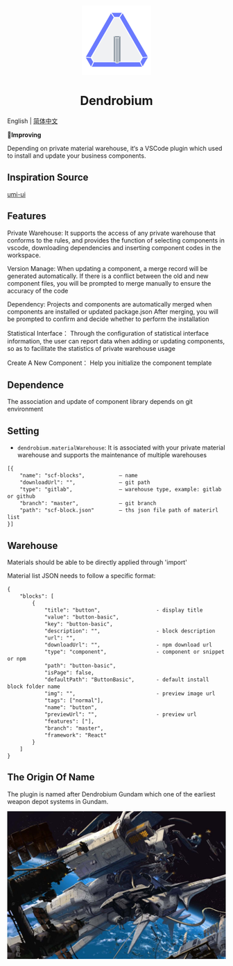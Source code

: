 <p align="center">
    <img width="160" src="https://github.com/panmenglin/dendrobium/raw/master/dendrobium.png">
</p>

<h1 align="center">Dendrobium</h1>

English | [简体中文](./docs/README.zh-CN.md)

**Improving**

Depending on private material warehouse, it‘s a VSCode plugin which used to install and update your business components.

## Inspiration Source

[umi-ui](https://github.com/umijs/umi-ui)

## Features


Private Warehouse:
It supports the access of any private warehouse that conforms to the rules, and provides the function of selecting components in vscode, downloading dependencies and inserting component codes in the workspace.

Version Manage:
When updating a component, a merge record will be generated automatically. If there is a conflict between the old and new component files, you will be prompted to merge manually to ensure the accuracy of the code

Dependency:
Projects and components are automatically merged when components are installed or updated package.json After merging, you will be prompted to confirm and decide whether to perform the installation

Statistical Interface：
Through the configuration of statistical interface information, the user can report data when adding or updating components, so as to facilitate the statistics of private warehouse usage

Create A New Component：
Help you initialize the component template


## Dependence

The association and update of component library depends on git environment


## Setting

* `dendrobium.materialWarehouse`: It is associated with your private material warehouse and supports the maintenance of multiple warehouses



```
[{
    "name": "scf-blocks",           — name
    "downloadUrl": "",              — git path
    "type": "gitlab",               — warehouse type, example: gitlab or github
    "branch": "master",             — git branch
    "path": "scf-block.json"        — ths json file path of materirl list
}]
```

## Warehouse

Materials should be able to be directly applied through 'import'

Material list JSON needs to follow a specific format:

```
{
    "blocks": [
        {
            "title": "button",                  - display title
            "value": "button-basic",
            "key": "button-basic",          
            "description": "",                  - block description
            "url": "",
            "downloadUrl": "",                  - npm download url
            "type": "component",                - component or snippet or npm
            "path": "button-basic",
            "isPage": false,
            "defaultPath": "ButtonBasic",       - default install block folder name
            "img": "",                          - preview image url
            "tags": ["normal"],
            "name": "button",
            "previewUrl": "",                   - preview url
            "features": ["],
            "branch": "master",
            "framework": "React"
        }
    ]
}

```

## The Origin Of Name
The plugin is named after Dendrobium Gundam which one of the earliest weapon depot systems in Gundam.

![avatar](https://github.com/panmenglin/dendrobium/raw/master/docs/image/GP03-DENDROBIUM-GUNDAM.jpg)







